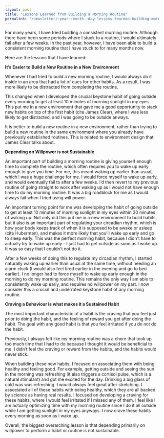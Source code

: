 ```yaml
---
layout: post
title: "Lessons Learned from Building a Morning Routine"
permalink: "/newsletter/:year-:month-:day-lessons-learned-building-morning-routine"
---
```


For many years, I have tried building a consistent morning routine. Although there have been some periods where I stuck to a routine, I would ultimately fail after a few weeks. In the past year, however, I have been able to build a consistent morning routine that I have stuck to for many months now.

Here are the lessons that I have learned:

**It’s Easier to Build a New Routine in a New Environment**

Whenever I had tried to build a new morning routine, I would always do it inside in an area that had a lot of cues for other habits. As a result, I was more likely to be distracted from completing the routine.

This changed when I developed the crucial keystone habit of going outside every morning to get at least 10 minutes of morning sunlight in my eyes. This put me in a new environment that gave me a good opportunity to stack new habits on top of the first habit (cite James Clear), where I was less likely to get distracted, and I was going to be outside anways.

It is better to build a new routine in a new environment, rather than trying to build a new routine in the same environment where you already have previously established routines. This is related to environment design that James Clear talks about.

**Depending on Willpower is not Sustainable**

An important part of building a morning routine is giving yourself enough time to complete the routine, which often requires you to wake up early enough to give you time. For me, this meant waking up earlier than usual, which I was a huge challenge for me. I would force myself to wake up early, and would eventually fail to after a few weeks. I’d then revert to my previous routine of going straight to work after waking up as I would not have enough time to do my morning routine. It was a big roadblock for me as I would always fail when I tried using will power.

An important turning point for me was developing the habit of going outside to get at least 10 minutes of morning sunlight in my eyes within 30 minutes of waking up. Not only did this put me in a new environment to build habits, but it also is an important part of regulating your circadian rhythm, which is how your body keeps track of when it is supposed to be awake or asleep (cite Huberman), and makes it more likely that you'll wake up early and go to sleep early. This was the perfect morning habit, because I didn't have to actually try to wake up early - I just had to get outside as soon as I woke up. It was so easy that I couldn't not do it.

After a few weeks of doing this to regulate my circadian rhythm, I started naturally waking up earlier than usual at the same time, without needing an alarm clock (I would also feel tired earlier in the evening and go to bed earlier). I no longer had to force myself to wake up early enough in the morning to do my morning routine. This remains the only way I am able to consistently wake up early, and requires no willpower on my part. I now consider this a crucial and underrated keystone habit of any morning routine.

**Craving a Behaviour is what makes it a Sustained Habit**

The most important characteristic of a habit is the craving that you feel just prior to doing the habit, and the feeling of reward you get after doing the habit. The goal with any good habit is that you feel irritated if you do not do the habit.

Previously, I always felt like my morning routine was a chore that took up too much time that I had to do because I thought it would be beneficial to me. I didn’t feel the craving or reward from the habits, and the habits would never stick.

When building these new habits, I focused on associating them with being healthy and feeling good. For example, getting outside and seeing the sun in the morning was refreshing (it also triggers a cortisol pulse, which is a natural stimulant) and got me excited for the day. Drinking a big glass of cold was was refreshing. I would always feel great after stretching. I associated all of these habits with being healthy, which they are all backed by science as having real results. I focused on developing a craving for these habits, where I would feel irritated if I missed any of them. I feel like I am actually optimizing time with my morning routine since I do it all outside while I am getting sunlight in my eyes anyways. I now crave these habits every morning as soon as I wake up.

Overall, the biggest overarching lesson is that depending primarily on willpower to perform a habit or routine is not sustainable.
